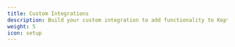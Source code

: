 ```yaml
---
title: Custom Integrations
description: Build your custom integration to add functionality to Keptn.
weight: 5
icon: setup
---
```


